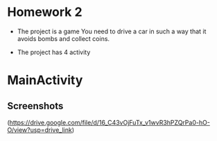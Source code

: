 #    Homework 2

- The project is a game You need to drive a car in such a way that it avoids bombs and collect coins.


- The project has 4 activity


# MainActivity


## Screenshots

(https://drive.google.com/file/d/16_C43vOjFuTx_v1wvR3hPZQrPa0-hO-O/view?usp=drive_link)



   
   
